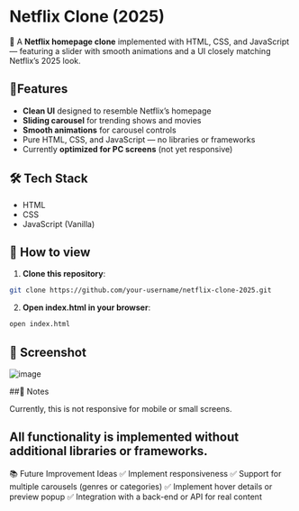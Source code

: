 # Netflix Clone (2025)

🍿 A **Netflix homepage clone** implemented with HTML, CSS, and JavaScript — featuring a slider with smooth animations and a UI closely matching Netflix’s 2025 look.

## 🔹Features

- **Clean UI** designed to resemble Netflix’s homepage
- **Sliding carousel** for trending shows and movies
- **Smooth animations** for carousel controls
- Pure HTML, CSS, and JavaScript — no libraries or frameworks
- Currently **optimized for PC screens** (not yet responsive)

## 🛠 Tech Stack

- HTML
- CSS
- JavaScript (Vanilla)

## 🏹 How to view

1. **Clone this repository**:

```bash
git clone https://github.com/your-username/netflix-clone-2025.git
```
2. **Open index.html in your browser**:

```bash
open index.html
```
## 📸 Screenshot
![image](https://github.com/user-attachments/assets/87ead930-8a89-44e7-96e9-eeb439503b1a)

##🔹 Notes

Currently, this is not responsive for mobile or small screens.

## All functionality is implemented without additional libraries or frameworks.

📚 Future Improvement Ideas
✅ Implement responsiveness
✅ Support for multiple carousels (genres or categories)
✅ Implement hover details or preview popup
✅ Integration with a back-end or API for real content
